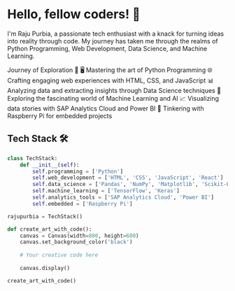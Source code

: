 <!-- Raju Purbia -->
# Hello, fellow coders! 👋

I'm Raju Purbia, a passionate tech enthusiast with a knack for turning ideas into reality through code. My journey has taken me through the realms of Python Programming, Web Development, Data Science, and Machine Learning.

Journey of Exploration 🚀
🖥️ Mastering the art of Python Programming
🌐 Crafting engaging web experiences with HTML, CSS, and JavaScript
📊 Analyzing data and extracting insights through Data Science techniques
🤖 Exploring the fascinating world of Machine Learning and AI
📈 Visualizing data stories with SAP Analytics Cloud and Power BI
🍓 Tinkering with Raspberry Pi for embedded projects

## Tech Stack 🛠️
```python
class TechStack:
    def __init__(self):
        self.programming = ['Python']
        self.web_development = ['HTML', 'CSS', 'JavaScript', 'React']
        self.data_science = ['Pandas', 'NumPy', 'Matplotlib', 'Scikit-Learn']
        self.machine_learning = ['TensorFlow', 'Keras']
        self.analytics_tools = ['SAP Analytics Cloud', 'Power BI']
        self.embedded = ['Raspberry Pi']

rajupurbia = TechStack()

def create_art_with_code():
    canvas = Canvas(width=800, height=600)
    canvas.set_background_color('black')
    
    # Your creative code here
    
    canvas.display()

create_art_with_code()
